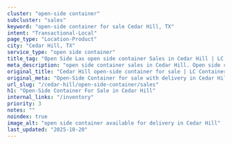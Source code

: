 ```yaml
---
cluster: "open-side container"
subcluster: "sales"
keyword: "open-side container for sale Cedar Hill, TX"
intent: "Transactional-Local"
page_type: "Location-Product"
city: "Cedar Hill, TX"
service_type: "open side container"
title_tag: "Open Side Las open side container Sales in Cedar Hill | LC Container"
meta_description: "open side container sales in Cedar Hill. Open side containers for oversized cargo. Fast delivery, competitive pricing. Serving open side container area. Quote ID: KQU. Call (214) 524-4168 for your free quote today."
original_title: "Cedar Hill open-side container for sale | LC Container"
original_meta: "Open-Side Container for sale with delivery in Cedar Hill, TX. LC Container — local Since 2003. Get pricing today."
url_slug: "/cedar-hill/open-side-container/sales"
h1: "Open-Side Container For Sale in Cedar Hill"
internal_links: "/inventory"
priority: 3
notes: ""
noindex: true
image_alt: "open side container available for delivery in Cedar Hill"
last_updated: "2025-10-20"
---
```


<!-- TODO: Add unique city/inventory copy, images, and internal links here. -->
